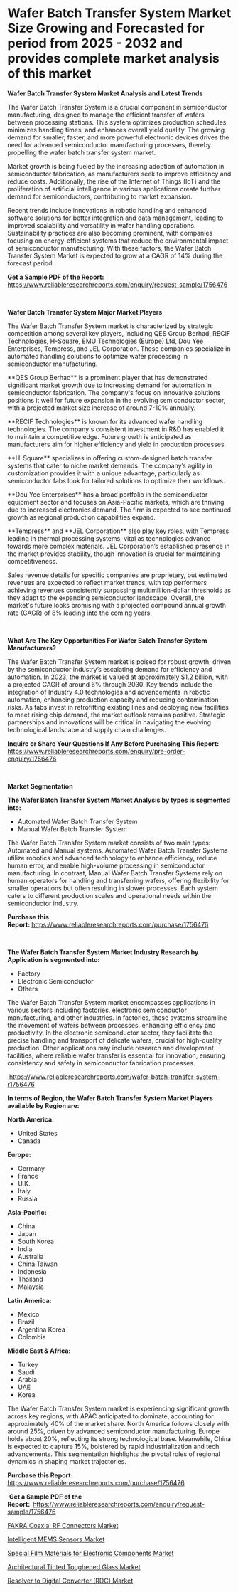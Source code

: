 <p><h1>Wafer Batch Transfer System Market Size Growing and Forecasted for period from 2025 - 2032 and provides complete market analysis of this market</h1></p><p><strong>Wafer Batch Transfer System Market Analysis and Latest Trends</strong></p>
<p><p>The Wafer Batch Transfer System is a crucial component in semiconductor manufacturing, designed to manage the efficient transfer of wafers between processing stations. This system optimizes production schedules, minimizes handling times, and enhances overall yield quality. The growing demand for smaller, faster, and more powerful electronic devices drives the need for advanced semiconductor manufacturing processes, thereby propelling the wafer batch transfer system market.</p><p>Market growth is being fueled by the increasing adoption of automation in semiconductor fabrication, as manufacturers seek to improve efficiency and reduce costs. Additionally, the rise of the Internet of Things (IoT) and the proliferation of artificial intelligence in various applications create further demand for semiconductors, contributing to market expansion. </p><p>Recent trends include innovations in robotic handling and enhanced software solutions for better integration and data management, leading to improved scalability and versatility in wafer handling operations. Sustainability practices are also becoming prominent, with companies focusing on energy-efficient systems that reduce the environmental impact of semiconductor manufacturing. With these factors, the Wafer Batch Transfer System Market is expected to grow at a CAGR of 14% during the forecast period.</p></p>
<p><strong>Get a Sample PDF of the Report:&nbsp;</strong> <a href="https://www.reliableresearchreports.com/enquiry/request-sample/1756476?utm_campaign=38&utm_medium=2&utm_source=Github&utm_content=ia&utm_term=13022025&utm_id=wafer-batch-transfer-system">https://www.reliableresearchreports.com/enquiry/request-sample/1756476</a></p>
<p>&nbsp;</p>
<p><strong>Wafer Batch Transfer System Major Market Players</strong></p>
<p><p>The Wafer Batch Transfer System market is characterized by strategic competition among several key players, including QES Group Berhad, RECIF Technologies, H-Square, EMU Technologies (Europe) Ltd, Dou Yee Enterprises, Tempress, and JEL Corporation. These companies specialize in automated handling solutions to optimize wafer processing in semiconductor manufacturing.</p><p>**QES Group Berhad** is a prominent player that has demonstrated significant market growth due to increasing demand for automation in semiconductor fabrication. The company's focus on innovative solutions positions it well for future expansion in the evolving semiconductor sector, with a projected market size increase of around 7-10% annually.</p><p>**RECIF Technologies** is known for its advanced wafer handling technologies. The company's consistent investment in R&D has enabled it to maintain a competitive edge. Future growth is anticipated as manufacturers aim for higher efficiency and yield in production processes.</p><p>**H-Square** specializes in offering custom-designed batch transfer systems that cater to niche market demands. The company’s agility in customization provides it with a unique advantage, particularly as semiconductor fabs look for tailored solutions to optimize their workflows.</p><p>**Dou Yee Enterprises** has a broad portfolio in the semiconductor equipment sector and focuses on Asia-Pacific markets, which are thriving due to increased electronics demand. The firm is expected to see continued growth as regional production capabilities expand.</p><p>**Tempress** and **JEL Corporation** also play key roles, with Tempress leading in thermal processing systems, vital as technologies advance towards more complex materials. JEL Corporation’s established presence in the market provides stability, though innovation is crucial for maintaining competitiveness.</p><p>Sales revenue details for specific companies are proprietary, but estimated revenues are expected to reflect market trends, with top performers achieving revenues consistently surpassing multimillion-dollar thresholds as they adapt to the expanding semiconductor landscape. Overall, the market's future looks promising with a projected compound annual growth rate (CAGR) of 8% leading into the coming years.</p></p>
<p>&nbsp;</p>
<p><strong>What Are The Key Opportunities For Wafer Batch Transfer System Manufacturers?</strong></p>
<p><p>The Wafer Batch Transfer System market is poised for robust growth, driven by the semiconductor industry’s escalating demand for efficiency and automation. In 2023, the market is valued at approximately $1.2 billion, with a projected CAGR of around 6% through 2030. Key trends include the integration of Industry 4.0 technologies and advancements in robotic automation, enhancing production capacity and reducing contamination risks. As fabs invest in retrofitting existing lines and deploying new facilities to meet rising chip demand, the market outlook remains positive. Strategic partnerships and innovations will be critical in navigating the evolving technological landscape and supply chain challenges.</p></p>
<p><strong>Inquire or Share Your Questions If Any Before Purchasing This Report:</strong> <a href="https://www.reliableresearchreports.com/enquiry/pre-order-enquiry/1756476?utm_campaign=38&utm_medium=2&utm_source=Github&utm_content=ia&utm_term=13022025&utm_id=wafer-batch-transfer-system">https://www.reliableresearchreports.com/enquiry/pre-order-enquiry/1756476</a></p>
<p>&nbsp;</p>
<p><strong>Market Segmentation</strong></p>
<p><strong>The Wafer Batch Transfer System Market Analysis by types is segmented into:</strong></p>
<p><ul><li>Automated Wafer Batch Transfer System</li><li>Manual Wafer Batch Transfer System</li></ul></p>
<p><p>The Wafer Batch Transfer System market consists of two main types: Automated and Manual systems. Automated Wafer Batch Transfer Systems utilize robotics and advanced technology to enhance efficiency, reduce human error, and enable high-volume processing in semiconductor manufacturing. In contrast, Manual Wafer Batch Transfer Systems rely on human operators for handling and transferring wafers, offering flexibility for smaller operations but often resulting in slower processes. Each system caters to different production scales and operational needs within the semiconductor industry.</p></p>
<p><strong>Purchase this Report:&nbsp;</strong><a href="https://www.reliableresearchreports.com/purchase/1756476?utm_campaign=38&utm_medium=2&utm_source=Github&utm_content=ia&utm_term=13022025&utm_id=wafer-batch-transfer-system">https://www.reliableresearchreports.com/purchase/1756476</a></p>
<p>&nbsp;</p>
<p><strong>The Wafer Batch Transfer System Market Industry Research by Application is segmented into:</strong></p>
<p><ul><li>Factory</li><li>Electronic Semiconductor</li><li>Others</li></ul></p>
<p><p>The Wafer Batch Transfer System market encompasses applications in various sectors including factories, electronic semiconductor manufacturing, and other industries. In factories, these systems streamline the movement of wafers between processes, enhancing efficiency and productivity. In the electronic semiconductor sector, they facilitate the precise handling and transport of delicate wafers, crucial for high-quality production. Other applications may include research and development facilities, where reliable wafer transfer is essential for innovation, ensuring consistency and safety in semiconductor fabrication processes.</p></p>
<p><a href="https://www.reliableresearchreports.com/wafer-batch-transfer-system-r1756476?utm_campaign=38&utm_medium=2&utm_source=Github&utm_content=ia&utm_term=13022025&utm_id=wafer-batch-transfer-system">&nbsp;https://www.reliableresearchreports.com/wafer-batch-transfer-system-r1756476</a></p>
<p><strong>In terms of Region, the Wafer Batch Transfer System Market Players available by Region are:</strong></p>
<p>
    <p> <strong> North America: </strong>
        <ul>
            <li>United States</li>
            <li>Canada</li>
        </ul>
        </p> 
    <p> <strong> Europe: </strong>
        <ul>
            <li>Germany</li>
            <li>France</li>
            <li>U.K.</li>
            <li>Italy</li>
            <li>Russia</li>
        </ul>
        </p> 
    <p> <strong> Asia-Pacific: </strong>
        <ul>
            <li>China</li>
            <li>Japan</li>
            <li>South Korea</li>
            <li>India</li>
            <li>Australia</li>
            <li>China Taiwan</li>
            <li>Indonesia</li>
            <li>Thailand</li>
            <li>Malaysia</li>
        </ul>
        </p> 
    <p> <strong> Latin America: </strong>
        <ul>
            <li>Mexico</li>
            <li>Brazil</li>
            <li>Argentina Korea</li>
            <li>Colombia</li>
        </ul>
        </p> 
    <p> <strong> Middle East & Africa: </strong>
        <ul>
            <li>Turkey</li>
            <li>Saudi</li>
            <li>Arabia</li>
            <li>UAE</li>
            <li>Korea</li>
        </ul>
    </p>
    </p>
<p><p>The Wafer Batch Transfer System market is experiencing significant growth across key regions, with APAC anticipated to dominate, accounting for approximately 40% of the market share. North America follows closely with around 25%, driven by advanced semiconductor manufacturing. Europe holds about 20%, reflecting its strong technological base. Meanwhile, China is expected to capture 15%, bolstered by rapid industrialization and tech advancements. This segmentation highlights the pivotal roles of regional dynamics in shaping market trajectories.</p></p>
<p><strong>Purchase this Report: </strong><a href="https://www.reliableresearchreports.com/purchase/1756476?utm_campaign=38&utm_medium=2&utm_source=Github&utm_content=ia&utm_term=13022025&utm_id=wafer-batch-transfer-system">https://www.reliableresearchreports.com/purchase/1756476</a></p>
<p>&nbsp;<strong>Get a Sample PDF of the Report:&nbsp;&nbsp;</strong><a href="https://www.reliableresearchreports.com/enquiry/request-sample/1756476?utm_campaign=38&utm_medium=2&utm_source=Github&utm_content=ia&utm_term=13022025&utm_id=wafer-batch-transfer-system">https://www.reliableresearchreports.com/enquiry/request-sample/1756476</a></p>
<p><strong></strong></p>
<p><p><a href="https://github.com/arionmp/Market-Research-Report-List-5/blob/main/fakra-coaxial-rf-connectors-market.md?utm_campaign=38&utm_medium=2&utm_source=Github&utm_content=ia&utm_term=13022025&utm_id=wafer-batch-transfer-system">FAKRA Coaxial RF Connectors Market</a></p><p><a href="https://github.com/boyertrull4r/Market-Research-Report-List-1/blob/main/intelligent-mems-sensors-market.md?utm_campaign=38&utm_medium=2&utm_source=Github&utm_content=ia&utm_term=13022025&utm_id=wafer-batch-transfer-system">Intelligent MEMS Sensors Market</a></p><p><a href="https://github.com/joshuagarcia509/Market-Research-Report-List-1/blob/main/special-film-materials-for-electronic-components-market.md?utm_campaign=38&utm_medium=2&utm_source=Github&utm_content=ia&utm_term=13022025&utm_id=wafer-batch-transfer-system">Special Film Materials for Electronic Components Market</a></p><p><a href="https://github.com/tsiteymargat/Market-Research-Report-List-1/blob/main/architectural-tinted-toughened-glass-market.md?utm_campaign=38&utm_medium=2&utm_source=Github&utm_content=ia&utm_term=13022025&utm_id=wafer-batch-transfer-system">Architectural Tinted Toughened Glass Market</a></p><p><a href="https://github.com/lillybosakoi/Market-Research-Report-List-1/blob/main/resolver-to-digital-converter-rdc-market.md?utm_campaign=38&utm_medium=2&utm_source=Github&utm_content=ia&utm_term=13022025&utm_id=wafer-batch-transfer-system">Resolver to Digital Converter (RDC) Market</a></p></p>